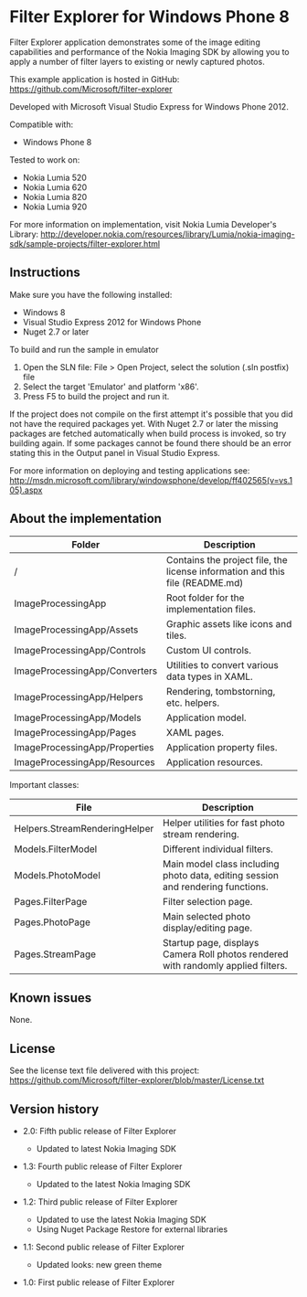 Filter Explorer for Windows Phone 8
===================================

Filter Explorer application demonstrates some of the image editing capabilities
and performance of the Nokia Imaging SDK by allowing you to apply a number of
filter layers to existing or newly captured photos.

This example application is hosted in GitHub:
https://github.com/Microsoft/filter-explorer

Developed with Microsoft Visual Studio Express for Windows Phone 2012.

Compatible with:

 * Windows Phone 8

Tested to work on:

 * Nokia Lumia 520
 * Nokia Lumia 620
 * Nokia Lumia 820
 * Nokia Lumia 920

For more information on implementation, visit Nokia Lumia
Developer's Library:
http://developer.nokia.com/resources/library/Lumia/nokia-imaging-sdk/sample-projects/filter-explorer.html


Instructions
------------

Make sure you have the following installed:

 * Windows 8
 * Visual Studio Express 2012 for Windows Phone
 * Nuget 2.7 or later

To build and run the sample in emulator

1. Open the SLN file:
   File > Open Project, select the solution (.sln postfix) file
2. Select the target 'Emulator' and platform 'x86'.
3. Press F5 to build the project and run it.

If the project does not compile on the first attempt it's possible that you
did not have the required packages yet. With Nuget 2.7 or later the missing
packages are fetched automatically when build process is invoked, so try
building again. If some packages cannot be found there should be an
error stating this in the Output panel in Visual Studio Express.

For more information on deploying and testing applications see:
http://msdn.microsoft.com/library/windowsphone/develop/ff402565(v=vs.105).aspx


About the implementation
------------------------

| Folder | Description |
| ------ | ----------- |
| / | Contains the project file, the license information and this file (README.md) |
| ImageProcessingApp | Root folder for the implementation files.  |
| ImageProcessingApp/Assets | Graphic assets like icons and tiles. |
| ImageProcessingApp/Controls | Custom UI controls. |
| ImageProcessingApp/Converters | Utilities to convert various data types in XAML. |
| ImageProcessingApp/Helpers | Rendering, tombstorning, etc. helpers. |
| ImageProcessingApp/Models | Application model. |
| ImageProcessingApp/Pages | XAML pages. |
| ImageProcessingApp/Properties | Application property files. |
| ImageProcessingApp/Resources | Application resources. |

Important classes:

| File | Description |
| ---- | ----------- |
| Helpers.StreamRenderingHelper | Helper utilities for fast photo stream rendering. |
| Models.FilterModel | Different individual filters. |
| Models.PhotoModel | Main model class including photo data, editing session and rendering functions. |
| Pages.FilterPage | Filter selection page. |
| Pages.PhotoPage | Main selected photo display/editing page. |
| Pages.StreamPage | Startup page, displays Camera Roll photos rendered with randomly applied filters. |


Known issues
------------

None.


License
-------

See the license text file delivered with this project:
https://github.com/Microsoft/filter-explorer/blob/master/License.txt


Version history
---------------

 * 2.0: Fifth public release of Filter Explorer
   - Updated to latest Nokia Imaging SDK

 * 1.3: Fourth public release of Filter Explorer
   - Updated to the latest Nokia Imaging SDK

 * 1.2: Third public release of Filter Explorer
   - Updated to use the latest Nokia Imaging SDK
   - Using Nuget Package Restore for external libraries

 * 1.1: Second public release of Filter Explorer
   - Updated looks: new green theme
  
 * 1.0: First public release of Filter Explorer

